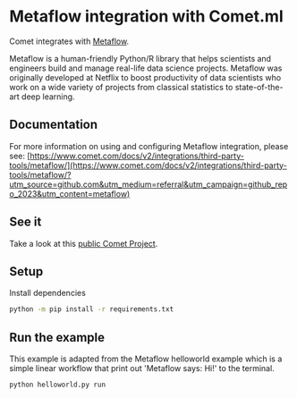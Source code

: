 # Metaflow integration with Comet.ml

Comet integrates with [Metaflow](https://metaflow.org/).

Metaflow is a human-friendly Python/R library that helps scientists and engineers build and manage real-life data science projects. Metaflow was originally developed at Netflix to boost productivity of data scientists who work on a wide variety of projects from classical statistics to state-of-the-art deep learning.

## Documentation

For more information on using and configuring Metaflow integration, please see: [https://www.comet.com/docs/v2/integrations/third-party-tools/metaflow/](https://www.comet.com/docs/v2/integrations/third-party-tools/metaflow/?utm_source=github.com&utm_medium=referral&utm_campaign=github_repo_2023&utm_content=metaflow)

## See it

Take a look at this [public Comet Project](https://www.comet.com/examples/comet-example-metaflow-hello-world?utm_source=github.com&utm_medium=referral&utm_campaign=github_repo_2023&utm_content=metaflow).

## Setup

Install dependencies

```bash
python -m pip install -r requirements.txt
```

## Run the example

This example is adapted from the Metaflow helloworld example which is a simple linear workflow that print out 'Metaflow says: Hi!' to the terminal.

```bash
python helloworld.py run
```

